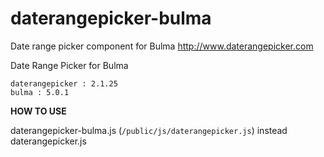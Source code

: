 # daterangepicker-bulma
Date range picker component for Bulma http://www.daterangepicker.com

Date Range Picker for Bulma

```
daterangepicker : 2.1.25 
bulma : 5.0.1
```

**HOW TO USE**

daterangepicker-bulma.js (`/public/js/daterangepicker.js`) instead daterangepicker.js
